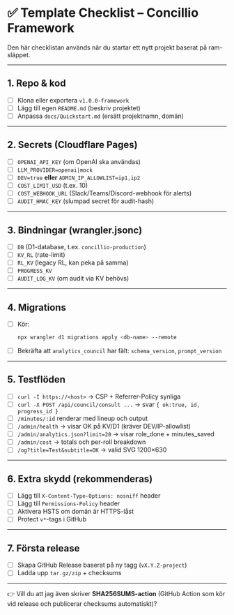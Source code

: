 # ✅ Template Checklist – Concillio Framework

Den här checklistan används när du startar ett nytt projekt baserat på ram-släppet.

---

## 1. Repo & kod
- [ ] Klona eller exportera `v1.0.0-framework`
- [ ] Lägg till egen `README.md` (beskriv projektet)
- [ ] Anpassa `docs/Quickstart.md` (ersätt projektnamn, domän)

---

## 2. Secrets (Cloudflare Pages)
- [ ] `OPENAI_API_KEY` (om OpenAI ska användas)
- [ ] `LLM_PROVIDER=openai|mock`
- [ ] `DEV=true` **eller** `ADMIN_IP_ALLOWLIST=ip1,ip2`
- [ ] `COST_LIMIT_USD` (t.ex. 10)
- [ ] `COST_WEBHOOK_URL` (Slack/Teams/Discord-webhook för alerts)
- [ ] `AUDIT_HMAC_KEY` (slumpad secret för audit-hash)

---

## 3. Bindningar (wrangler.jsonc)
- [ ] `DB` (D1-database, t.ex. `concillio-production`)
- [ ] `KV_RL` (rate-limit)
- [ ] `RL_KV` (legacy RL, kan peka på samma)
- [ ] `PROGRESS_KV`
- [ ] `AUDIT_LOG_KV` (om audit via KV behövs)

---

## 4. Migrations
- [ ] Kör:
  ```bash
  npx wrangler d1 migrations apply <db-name> --remote
  ```
- [ ] Bekräfta att `analytics_council` har fält: `schema_version`, `prompt_version`

---

## 5. Testflöden
- [ ] `curl -I https://<host>` → CSP + Referrer-Policy synliga
- [ ] `curl -X POST /api/council/consult ...` → svar `{ ok:true, id, progress_id }`
- [ ] `/minutes/:id` renderar med lineup och output
- [ ] `/admin/health` → visar OK på KV/D1 (kräver DEV/IP-allowlist)
- [ ] `/admin/analytics.json?limit=20` → visar role_done + minutes_saved
- [ ] `/admin/cost` → totals och per-roll breakdown
- [ ] `/og?title=Test&subtitle=OK` → valid SVG 1200×630

---

## 6. Extra skydd (rekommenderas)
- [ ] Lägg till `X-Content-Type-Options: nosniff` header
- [ ] Lägg till `Permissions-Policy` header
- [ ] Aktivera HSTS om domän är HTTPS-låst
- [ ] Protect `v*`-tags i GitHub

---

## 7. Första release
- [ ] Skapa GitHub Release baserat på ny tagg (`vX.Y.Z-project`)
- [ ] Ladda upp `tar.gz/zip` + checksums

---

👉 Vill du att jag även skriver **SHA256SUMS-action** (GitHub Action som kör vid release och publicerar checksums automatiskt)?